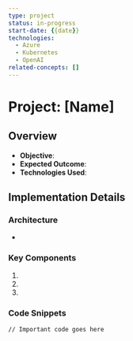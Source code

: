 ```yaml
---
type: project
status: in-progress
start-date: {{date}}
technologies:
  - Azure
  - Kubernetes
  - OpenAI
related-concepts: []
---
```


# Project: [Name]

## Overview
- **Objective**: 
- **Expected Outcome**: 
- **Technologies Used**: 

## Implementation Details
### Architecture
- 

### Key Components
1. 
2. 
3. 

### Code Snippets
```[language]
// Important code goes here